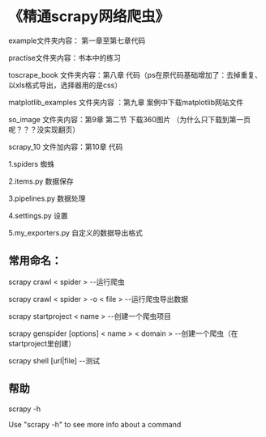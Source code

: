 # 《精通scrapy网络爬虫》 

example文件夹内容： 第一章至第七章代码

practise文件夹内容：书本中的练习

toscrape_book 文件夹内容：第八章 代码（ps在原代码基础增加了：去掉重复、以xls格式导出，选择器用的是css）

matplotlib_examples 文件夹内容 ：第九章 案例中下载matplotlib网站文件

so_image 文件夹内容：第9章 第二节 下载360图片 （为什么只下载到第一页呢？？？没实现翻页）

scrapy_10 文件加内容：第10章 代码

1.spiders 蜘蛛

2.items.py 数据保存

3.pipelines.py 数据处理

4.settings.py 设置

5.my_exporters.py 自定义的数据导出格式


## 常用命名：

scrapy crawl < spider > --运行爬虫
  
scrapy crawl < spider > -o < file > --运行爬虫导出数据

scrapy startproject < name > --创建一个爬虫项目
  
scrapy genspider [options] < name >  < domain > --创建一个爬虫（在startproject里创建）

scrapy shell [url|file] --测试

## 帮助

scrapy -h

Use "scrapy <command> -h" to see more info about a command

